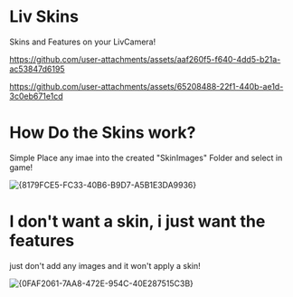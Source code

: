 # Liv Skins

Skins and Features on your LivCamera!

https://github.com/user-attachments/assets/aaf260f5-f640-4dd5-b21a-ac53847d6195


https://github.com/user-attachments/assets/65208488-22f1-440b-ae1d-3c0eb671e1cd

# How Do the Skins work?

Simple Place any imae into the created "SkinImages" Folder and select in game!

![{8179FCE5-FC33-40B6-B9D7-A5B1E3DA9936}](https://github.com/user-attachments/assets/d8b140d0-1e6d-4792-8d15-0913a1fbde81)


# I don't want a skin, i just want the features

just don't add any images and it won't apply a skin!

![{0FAF2061-7AA8-472E-954C-40E287515C3B}](https://github.com/user-attachments/assets/c0185022-e8dd-415b-a446-d8991297fa7c)
